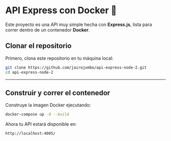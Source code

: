 # API Express con Docker 🚀

Este proyecto es una API muy simple hecha con **Express.js**, lista para correr dentro de un contenedor **Docker**.

## Clonar el repositorio

Primero, clona este repositorio en tu máquina local:

```bash
git clone https://github.com/jairojumbo/api-express-node-2.git
cd api-express-node-2
```

---

## Construir y correr el contenedor

Construye la imagen Docker ejecutando:

```bash
docker-compose up -d --build
```

Ahora tu API estará disponible en:

```
http://localhost:4005/
```